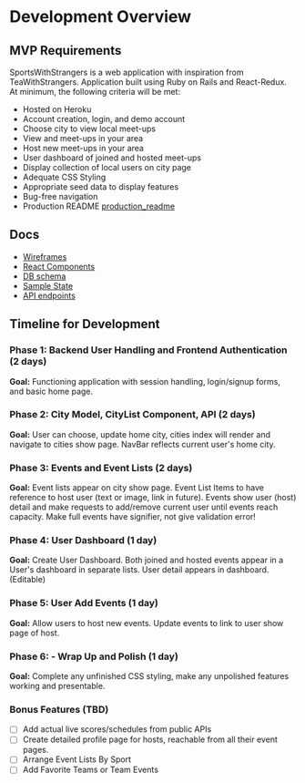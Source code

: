 # Development Overview

[heroku]: https://sports-with-strangers.herokuapp.com/
[trello]: https://trello.com/b/ozHmjpoz/sportswithstrangers

## MVP Requirements

SportsWithStrangers is a web application with inspiration from TeaWithStrangers.
Application built using Ruby on Rails and React-Redux. At minimum, the following criteria
will be met:

- Hosted on Heroku
- Account creation, login, and demo account
- Choose city to view local meet-ups
- View and meet-ups in your area
- Host new meet-ups in your area  
- User dashboard of joined and hosted meet-ups
- Display collection of local users on city page
- Adequate CSS Styling
- Appropriate seed data to display features
- Bug-free navigation  
- Production README [production_readme](docs/production_README.md)

## Docs
* [Wireframes](docs/wireframes)
* [React Components](docs/components)
* [DB schema](docs/schema.md)
* [Sample State](docs/sample-state.md)
* [API endpoints](docs/api-endpoints.md)

## Timeline for Development

### Phase 1: Backend User Handling and Frontend Authentication (2 days)

**Goal:** Functioning application with session handling, login/signup forms, and basic home page.

### Phase 2: City Model, CityList Component, API (2 days)

**Goal:** User can choose, update home city, cities index will render and navigate to cities show page. NavBar reflects current user's home city.


### Phase 3: Events and Event Lists (2 days)

**Goal:** Event lists appear on city show page. Event List Items to have reference to host user (text or image, link in future). Events show user (host) detail and make requests to add/remove current user until events reach capacity. Make full events have signifier, not give validation error!  

### Phase 4: User Dashboard (1 day)

**Goal:** Create User Dashboard. Both joined and hosted events appear in a User's dashboard in separate lists. User detail appears in dashboard. (Editable)

### Phase 5: User Add Events (1 day)

**Goal:** Allow users to host new events. Update events to link to user show page of host.

### Phase 6: - Wrap Up and Polish (1 day)

**Goal:** Complete any unfinished CSS styling, make any unpolished features working and presentable.

### Bonus Features (TBD)
- [ ] Add actual live scores/schedules from public APIs
- [ ] Create detailed profile page for hosts, reachable from all their event pages.
- [ ] Arrange Event Lists By Sport
- [ ] Add Favorite Teams or Team Events
